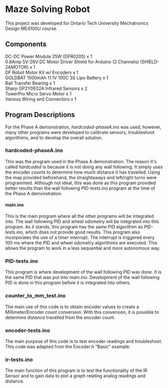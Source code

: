 
# Maze Solving Robot

This project was developed for Ontario Tech University Mechatronics Design ME4100U course. 

## Components

DC-DC Power Module 25W (DFR0205)                                               x 1 \
0.8Amp 5V-26V DC Motor Driver Shield for Arduino (2 Channels) (SHIELD-2AMOTOR) x 1 \
DF Robot Motor Kit w/ Encoders                                                 x 1 \
GOLDBAT 1500mAh 11.1V 100C 3S Lipo Battery                                     x 1 \
Ball Transfer Bearing                                                          x 1 \
Sharp GP2Y0E02A Infrared Sensors                                               x 2 \
TowerPro Micro Servo Motor                                                     x 1 \
Various Wiring and Connectors                                                  x 1

## Program Descriptions
For the Phase A demonstration, *hardcoded-phaseA.ino* was used, however, many other programs were
developed to calibrate sensors, troubleshoot algorithims, and to develop the overall solution. 

### hardcoded-phaseA.ino
This was the program used in the Phase A demonstration. The reason it's called *hardcoded*
is because it is not doing any wall following. It simply uses the encoder counts to determine
how much distance it has travelled. Using the map provided beforehand, the straightaways and left/right
turns were programmed. Although not ideal, this was done as this program provided better results than the 
wall following *PID-tests.ino* program at the time of the Phase A demonstration.

#### main.ino
This is the main program where all the other programs will be integrated into. The wall following PID 
and wheel odometry will be integrated into this program. As it stands, this program has the same
PID algorithim as *PID-tests.ino*, which does not provide good results. This program also incorporates
the use of a timer interrupt. The interrupt is triggered every 100 ms where the PID and wheel odometry
algorithims are executed. This allows the program to work in a less sequential and more autonomous way.

### PID-tests.ino
This program is where development of the wall following PID was done. It is the same PID that was put into *main.ino*.
Development of the wall following PID is done in this program before it is integrated into others.

### counter_to_mm_test.ino
The main use of this code is to obtain encoder values to create a Millimeter/Encoder count conversion.
With this conversion, it is possible to determine distance travelled from the encoder count.

### encoder-tests.ino
The main purpose of this code is to test encoder readings and troubleshoot. This code was adapted from the Encoder.h "Basic" 
example.

### ir-tests.ino
The main function of this program is to test the functionality of the IR Sensor and to gain data to plot a 
graph relating analog readings and distance.